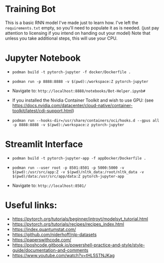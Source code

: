 # Training Bot
This is a basic RNN model I've made just to learn how. I've left the `requirements.txt` empty, so you'll need to populate it as is needed. (just pay attention to licensing if you intend on handing out your model) Note that unless you take additional steps, this will use your CPU.

# Jupyter Notebook

- `podman build -t pytorch-jupyter -f docker/Dockerfile .`
- `podman run -p 8888:8888 -v $(pwd):/workspace:Z pytorch-jupyter`

- Navigate to: 
`http://localhost:8888/notebooks/Bot-Helper.ipynb#`

- If you installed the Nvidia Container Toolkit and wish to use GPU: (see https://docs.nvidia.com/datacenter/cloud-native/container-toolkit/latest/cdi-support.html)

- `podman run --hooks-dir=/usr/share/containers/oci/hooks.d --gpus all -p 8888:8888 -v $(pwd):/workspace:z pytorch-jupyter`

# Streamlit Interface

- `podman build -t pytorch-jupyter-app -f appDocker/Dockerfile .`
- `podman run --user root -p 8501:8501 -p 5000:5000 -v $(pwd):/usr/src/app:Z -v $(pwd)/nltk_data:/root/nltk_data -v $(pwd)/data:/usr/src/app/data:Z pytorch-jupyter-app`

- Navigate to: 
`http://localhost:8501/`

# Useful links:
- https://pytorch.org/tutorials/beginner/introyt/modelsyt_tutorial.html
- https://pytorch.org/tutorials/recipes/recipes_index.html
- https://index.quantumstat.com/
- https://github.com/niderhoff/nlp-datasets
- https://paperswithcode.com/
- https://poshcode.gitbook.io/powershell-practice-and-style/style-guide/documentation-and-comments
- https://www.youtube.com/watch?v=tHL5STNJKag
